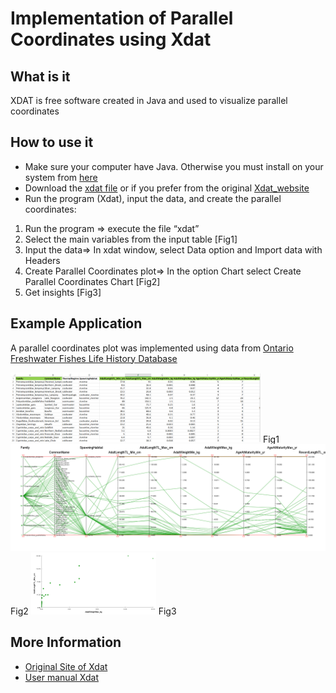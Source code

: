 # Implementation of Parallel Coordinates using Xdat

## What is it

XDAT is free software created in Java and used to visualize parallel coordinates 

## How to use it

* Make sure your computer have Java. Otherwise you must install on your system from [here]
* Download the [xdat file] or if you prefer from the original [Xdat_website]
* Run the program (Xdat), input the data, and create the parallel coordinates: 
1. Run the program => execute the file “xdat” 
2. Select the main variables from the input table [Fig1]
3. Input the data=> In xdat window, select Data option and Import data with Headers  
4. Create Parallel Coordinates plot=> In the option Chart select Create Parallel Coordinates Chart [Fig2] 
5. Get insights [Fig3]

[xdat file]: https://github.com/alminagorta/Parallel-Coordinates/blob/master/Xdat/xdat.jar
[Xdat_website]: https://www.xdat.org/index.php?ref=download
[here]: https://www.oracle.com/java/technologies/javase-downloads.html



## Example Application

A parallel coordinates plot was implemented using data from [Ontario Freshwater Fishes Life History Database]


<img src="https://github.com/alminagorta/Parallel-Coordinates/blob/master/Xdat/fish1_Table.png" width=400/>
Fig1

<img src="https://github.com/alminagorta/Parallel-Coordinates/blob/master/Xdat/fish1.png" width=800/>
Fig2

<img src="https://github.com/alminagorta/Parallel-Coordinates/blob/master/Xdat/fish1_2D.png" width=200/>
Fig3



[Ontario Freshwater Fishes Life History Database]: http://www.ontariofishes.ca/home.htm

## More Information

* [Original Site of Xdat]
* [User manual Xdat]


[Original Site of Xdat]: https://www.xdat.org/
[User manual Xdat]: https://www.xdat.org/index.php?ref=manual 


